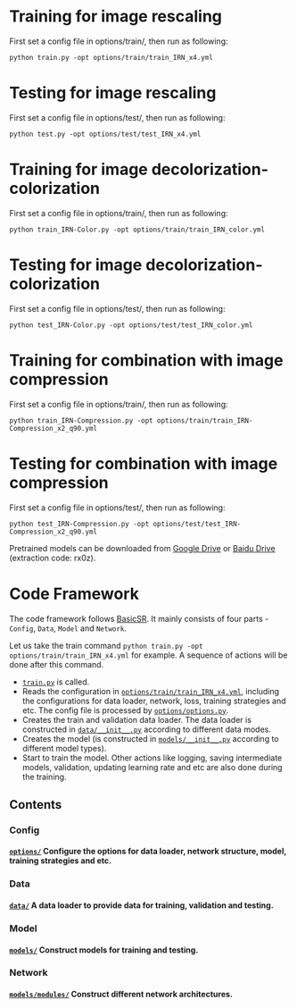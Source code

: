 # Training for image rescaling
First set a config file in options/train/, then run as following:

	python train.py -opt options/train/train_IRN_x4.yml

# Testing for image rescaling
First set a config file in options/test/, then run as following:

	python test.py -opt options/test/test_IRN_x4.yml

# Training for image decolorization-colorization
First set a config file in options/train/, then run as following:

	python train_IRN-Color.py -opt options/train/train_IRN_color.yml

# Testing for image decolorization-colorization
First set a config file in options/test/, then run as following:

	python test_IRN-Color.py -opt options/test/test_IRN_color.yml

# Training for combination with image compression
First set a config file in options/train/, then run as following:

	python train_IRN-Compression.py -opt options/train/train_IRN-Compression_x2_q90.yml

# Testing for combination with image compression
First set a config file in options/test/, then run as following:

	python test_IRN-Compression.py -opt options/test/test_IRN-Compression_x2_q90.yml


Pretrained models can be downloaded from [Google Drive](https://drive.google.com/drive/folders/1ym6DvYNQegDrOy_4z733HxrULa1XIN92?usp=sharing) or [Baidu Drive](https://pan.baidu.com/s/14OvTiJNhFpHHN2yU-h7vDg) (extraction code: rx0z).

# Code Framework
The code framework follows [BasicSR](https://github.com/xinntao/BasicSR/tree/master/codes). It mainly consists of four parts - `Config`, `Data`, `Model` and `Network`.

Let us take the train command `python train.py -opt options/train/train_IRN_x4.yml` for example. A sequence of actions will be done after this command. 

- [`train.py`](./train.py) is called. 
- Reads the configuration in [`options/train/train_IRN_x4.yml`](./options/train/train_IRN_x4.yml), including the configurations for data loader, network, loss, training strategies and etc. The config file is processed by [`options/options.py`](./options/options.py).
- Creates the train and validation data loader. The data loader is constructed in [`data/__init__.py`](./data/__init__.py) according to different data modes.
- Creates the model (is constructed in [`models/__init__.py`](./models/__init__.py) according to different model types). 
- Start to train the model. Other actions like logging, saving intermediate models, validation, updating learning rate and etc are also done during the training.  

## Contents

### Config
#### [`options/`](./options) Configure the options for data loader, network structure, model, training strategies and etc.

### Data
#### [`data/`](./data) A data loader to provide data for training, validation and testing.

### Model
#### [`models/`](./models) Construct models for training and testing.

### Network
#### [`models/modules/`](./models/modules) Construct different network architectures.

